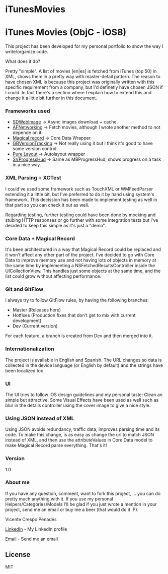 iTunesMovies
============

# iTunes Movies (ObjC - iOS8)

This project has been developed for my personal portfolio to show the way I write/organize code.

What does it do?

Pretty "simple". A list of movies [en|es] is fetched from iTunes (top 50) in XML, shows them in a pretty way with master-detail pattern. The reason to have chosen XML is because this project was originally written with this specific requirement from a company, but I'd definetly have chosen JSON if I could. In fact there's a section where I explain how to extend this and change it a little bit further in this document.

### Frameworks used

  * [SDWebImage] -> Async images download + cache. 
  * [AFNetworking] -> Fetch movies, although I wrote another method to not depende on it.
  * [Magical record] -> Core Data Wrapper
  * [GBVersionTracking] -> Not really using it but I think it's good to have some version control.
  * [Pure Layout] -> Autolayout wrapper
  * [SVProgressHud] -> Same as MBProgressHud, shows progress on a task in a nice way.
 
### XML Parsing + XCTest

I could've used some framework such as TouchXML or WMFeedParser extending it a little bit, but I've preferred to do it by hand using system's framework. This decission has been made to implement testing as well in that part so you can check it out as well.

Regarding testing, further testing could have been done by mocking and stubing HTTP responses or go further with some integration tests but I've decided to keep this simple as it's just a "demo".

### Core Data + Magical Record

It's been architectured in a way that Magical Record could be replaced and it won't affect any other part of the project. I've decided to go with Core Data to improve memory use and not having lots of objects in memory at the same time by implementing a NSFetchedResultsController inside the UICollectionView. This handles just some objects at the same time, and the list could grow without affecting performance.

### Git and GitFlow

I always try to follow GitFlow rules, by having the following branches:
* Master (Releases here)
* Hotfixes (Production fixes that don't get to mix with current development)
* Dev (Current version)

For each feature, a branch is created from Dev and then merged into it.

### Internationalization

The project is available in English and Spanish. The URL changes so data is collected in the device language (or English by default) and the strings have been localized too.

### UI

The UI tries to follow iOS design guidelines and my personal taste: Clean an simple but attractive. Some Visual Effects have been used as well such as blur in the details controller using the cover image to give a nice style.

### Using JSON instead of XML

Using JSON avoids redundancy, traffic data, improves parsing time and its code. To make this change, is as easy as change the url to match JSON instead of XML, and then use the attributeValues in Core Data model to make Magical Record parse everything. That's it!




### Version
1.0

### About me

If you have any question, comment, want to fork this project, ... you can do pretty much anything with it. If you use my personal Helpers/Categories/Models I'll be glad if you just wrote a mention in your project, send me an email or buy me a beer (that would do it :P).

Vicente Crespo Penadés

[LinkedIn] - My LinkedIn profile

[Email] - Send me an email



License
----

MIT


[LinkedIn]:http://daringfireball.net/
[Email]:mailto:vicente.crespo.penades@gmail.com

[SDWebImage]:https://github.com/rs/SDWebImage
[AFNetworking]:https://github.com/AFNetworking/AFNetworking
[Magical record]:https://github.com/magicalpanda/MagicalRecord
[GBVersionTracking]:https://github.com/lmirosevic/GBVersionTracking
[Pure Layout]:https://github.com/smileyborg/PureLayout
[SVProgressHud]:https://github.com/TransitApp/SVProgressHUD
